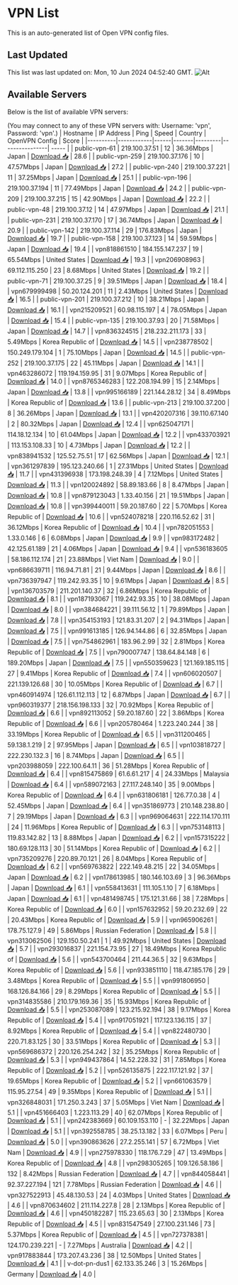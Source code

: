 # VPN List

This is an auto-generated list of Open VPN config files.

## Last Updated

This list was last updated on: Mon, 10 Jun 2024 04:52:40 GMT.
![Alt](https://repobeats.axiom.co/api/embed/186b98318ef1479477931607c1ad7d823f12451f.svg "Repobeats analytics image")

## Available Servers

Below is the list of available VPN servers:

(You may connect to any of these VPN servers with: Username: 'vpn', Password: 'vpn'.)
| Hostname | IP Address | Ping | Speed | Country | OpenVPN Config | Score |
|----------|------------|------|-------|---------|----------------| ----- |
| public-vpn-61 | 219.100.37.51 | 12 | 36.36Mbps | Japan | [Download 📥](./configs/server_0_JP.ovpn) | 28.6 |
| public-vpn-259 | 219.100.37.176 | 10 | 47.57Mbps | Japan | [Download 📥](./configs/server_1_JP.ovpn) | 27.2 |
| public-vpn-240 | 219.100.37.221 | 11 | 37.25Mbps | Japan | [Download 📥](./configs/server_2_JP.ovpn) | 25.1 |
| public-vpn-196 | 219.100.37.194 | 11 | 77.49Mbps | Japan | [Download 📥](./configs/server_3_JP.ovpn) | 24.2 |
| public-vpn-209 | 219.100.37.215 | 15 | 42.90Mbps | Japan | [Download 📥](./configs/server_4_JP.ovpn) | 22.2 |
| public-vpn-48 | 219.100.37.12 | 14 | 47.97Mbps | Japan | [Download 📥](./configs/server_5_JP.ovpn) | 21.1 |
| public-vpn-231 | 219.100.37.170 | 17 | 36.74Mbps | Japan | [Download 📥](./configs/server_6_JP.ovpn) | 20.9 |
| public-vpn-142 | 219.100.37.114 | 29 | 176.83Mbps | Japan | [Download 📥](./configs/server_7_JP.ovpn) | 19.7 |
| public-vpn-158 | 219.100.37.123 | 14 | 59.59Mbps | Japan | [Download 📥](./configs/server_8_JP.ovpn) | 19.4 |
| vpn818861510 | 184.155.147.237 | 19 | 65.54Mbps | United States | [Download 📥](./configs/server_9_US.ovpn) | 19.3 |
| vpn206908963 | 69.112.115.250 | 23 | 8.68Mbps | United States | [Download 📥](./configs/server_10_US.ovpn) | 19.2 |
| public-vpn-71 | 219.100.37.25 | 9 | 39.51Mbps | Japan | [Download 📥](./configs/server_11_JP.ovpn) | 18.4 |
| vpn679999498 | 50.20.124.201 | 11 | 2.43Mbps | United States | [Download 📥](./configs/server_12_US.ovpn) | 16.5 |
| public-vpn-201 | 219.100.37.212 | 10 | 38.21Mbps | Japan | [Download 📥](./configs/server_13_JP.ovpn) | 16.1 |
| vpn215209521 | 60.98.115.197 | 4 | 78.05Mbps | Japan | [Download 📥](./configs/server_14_JP.ovpn) | 15.4 |
| public-vpn-135 | 219.100.37.93 | 20 | 71.58Mbps | Japan | [Download 📥](./configs/server_15_JP.ovpn) | 14.7 |
| vpn836324515 | 218.232.211.173 | 33 | 5.49Mbps | Korea Republic of | [Download 📥](./configs/server_16_KR.ovpn) | 14.5 |
| vpn238778502 | 150.249.179.104 | 1 | 75.10Mbps | Japan | [Download 📥](./configs/server_17_JP.ovpn) | 14.5 |
| public-vpn-252 | 219.100.37.175 | 22 | 45.11Mbps | Japan | [Download 📥](./configs/server_18_JP.ovpn) | 14.1 |
| vpn463286072 | 119.194.159.95 | 31 | 9.07Mbps | Korea Republic of | [Download 📥](./configs/server_19_KR.ovpn) | 14.0 |
| vpn8765346283 | 122.208.194.99 | 15 | 2.14Mbps | Japan | [Download 📥](./configs/server_20_JP.ovpn) | 13.8 |
| vpn995166189 | 221.144.28.12 | 34 | 8.49Mbps | Korea Republic of | [Download 📥](./configs/server_21_KR.ovpn) | 13.6 |
| public-vpn-213 | 219.100.37.200 | 8 | 36.26Mbps | Japan | [Download 📥](./configs/server_22_JP.ovpn) | 13.1 |
| vpn420207316 | 39.110.67.140 | 2 | 80.32Mbps | Japan | [Download 📥](./configs/server_23_JP.ovpn) | 12.4 |
| vpn625047171 | 114.18.12.134 | 10 | 61.04Mbps | Japan | [Download 📥](./configs/server_24_JP.ovpn) | 12.2 |
| vpn433703921 | 113.153.108.33 | 10 | 4.73Mbps | Japan | [Download 📥](./configs/server_25_JP.ovpn) | 12.2 |
| vpn838941532 | 125.52.75.51 | 17 | 62.56Mbps | Japan | [Download 📥](./configs/server_26_JP.ovpn) | 12.1 |
| vpn361297839 | 195.123.240.66 | 1 | 27.31Mbps | United States | [Download 📥](./configs/server_27_US.ovpn) | 11.7 |
| vpn431396938 | 173.198.248.39 | 4 | 7.12Mbps | United States | [Download 📥](./configs/server_28_US.ovpn) | 11.3 |
| vpn120024892 | 58.89.183.66 | 8 | 8.47Mbps | Japan | [Download 📥](./configs/server_29_JP.ovpn) | 10.8 |
| vpn879123043 | 1.33.40.156 | 21 | 19.51Mbps | Japan | [Download 📥](./configs/server_30_JP.ovpn) | 10.8 |
| vpn399440011 | 59.20.187.60 | 22 | 5.70Mbps | Korea Republic of | [Download 📥](./configs/server_31_KR.ovpn) | 10.6 |
| vpn524078218 | 220.116.52.62 | 31 | 36.12Mbps | Korea Republic of | [Download 📥](./configs/server_32_KR.ovpn) | 10.4 |
| vpn782051553 | 1.33.0.146 | 6 | 6.08Mbps | Japan | [Download 📥](./configs/server_33_JP.ovpn) | 9.9 |
| vpn983172482 | 42.125.61.189 | 21 | 4.06Mbps | Japan | [Download 📥](./configs/server_34_JP.ovpn) | 9.4 |
| vpn536183605 | 58.186.112.174 | 21 | 23.88Mbps | Viet Nam | [Download 📥](./configs/server_35_VN.ovpn) | 9.0 |
| vpn686639711 | 116.94.71.81 | 21 | 9.44Mbps | Japan | [Download 📥](./configs/server_36_JP.ovpn) | 8.6 |
| vpn736397947 | 119.242.93.35 | 10 | 9.61Mbps | Japan | [Download 📥](./configs/server_37_JP.ovpn) | 8.5 |
| vpn136703579 | 211.201.140.37 | 32 | 6.86Mbps | Korea Republic of | [Download 📥](./configs/server_38_KR.ovpn) | 8.1 |
| vpn187193067 | 119.242.93.35 | 10 | 38.08Mbps | Japan | [Download 📥](./configs/server_39_JP.ovpn) | 8.0 |
| vpn384684221 | 39.111.56.12 | 1 | 79.89Mbps | Japan | [Download 📥](./configs/server_40_JP.ovpn) | 7.8 |
| vpn354153193 | 121.83.31.207 | 2 | 94.31Mbps | Japan | [Download 📥](./configs/server_41_JP.ovpn) | 7.5 |
| vpn991613185 | 126.94.144.86 | 6 | 32.85Mbps | Japan | [Download 📥](./configs/server_42_JP.ovpn) | 7.5 |
| vpn754862961 | 183.96.2.99 | 32 | 2.81Mbps | Korea Republic of | [Download 📥](./configs/server_43_KR.ovpn) | 7.5 |
| vpn790007747 | 138.64.84.148 | 6 | 189.20Mbps | Japan | [Download 📥](./configs/server_44_JP.ovpn) | 7.5 |
| vpn550359623 | 121.169.185.115 | 27 | 9.41Mbps | Korea Republic of | [Download 📥](./configs/server_45_KR.ovpn) | 7.4 |
| vpn606020507 | 221.139.126.68 | 30 | 10.05Mbps | Korea Republic of | [Download 📥](./configs/server_46_KR.ovpn) | 6.7 |
| vpn460914974 | 126.61.112.113 | 12 | 6.87Mbps | Japan | [Download 📥](./configs/server_47_JP.ovpn) | 6.7 |
| vpn960319377 | 218.156.198.133 | 32 | 70.92Mbps | Korea Republic of | [Download 📥](./configs/server_48_KR.ovpn) | 6.6 |
| vpn892113052 | 59.20.187.60 | 22 | 3.86Mbps | Korea Republic of | [Download 📥](./configs/server_49_KR.ovpn) | 6.6 |
| vpn205780464 | 1.223.240.244 | 38 | 33.19Mbps | Korea Republic of | [Download 📥](./configs/server_50_KR.ovpn) | 6.5 |
| vpn311200465 | 59.138.1.219 | 2 | 97.95Mbps | Japan | [Download 📥](./configs/server_51_JP.ovpn) | 6.5 |
| vpn103818727 | 222.230.132.3 | 16 | 8.74Mbps | Japan | [Download 📥](./configs/server_52_JP.ovpn) | 6.5 |
| vpn203988059 | 222.100.64.11 | 36 | 51.28Mbps | Korea Republic of | [Download 📥](./configs/server_53_KR.ovpn) | 6.4 |
| vpn815475869 | 61.6.61.217 | 4 | 24.33Mbps | Malaysia | [Download 📥](./configs/server_54_MY.ovpn) | 6.4 |
| vpn589072163 | 27.117.248.140 | 35 | 9.00Mbps | Korea Republic of | [Download 📥](./configs/server_55_KR.ovpn) | 6.4 |
| vpn631806181 | 126.77.0.38 | 4 | 52.45Mbps | Japan | [Download 📥](./configs/server_56_JP.ovpn) | 6.4 |
| vpn351869773 | 210.148.238.80 | 7 | 29.19Mbps | Japan | [Download 📥](./configs/server_57_JP.ovpn) | 6.3 |
| vpn969064631 | 222.114.170.111 | 24 | 11.96Mbps | Korea Republic of | [Download 📥](./configs/server_58_KR.ovpn) | 6.3 |
| vpn753148113 | 119.83.142.82 | 13 | 8.88Mbps | Japan | [Download 📥](./configs/server_59_JP.ovpn) | 6.2 |
| vpn157315222 | 180.69.128.113 | 30 | 51.14Mbps | Korea Republic of | [Download 📥](./configs/server_60_KR.ovpn) | 6.2 |
| vpn735209276 | 220.89.70.121 | 26 | 8.04Mbps | Korea Republic of | [Download 📥](./configs/server_61_KR.ovpn) | 6.2 |
| vpn569763822 | 222.149.48.215 | 22 | 34.05Mbps | Japan | [Download 📥](./configs/server_62_JP.ovpn) | 6.2 |
| vpn178613985 | 180.146.103.69 | 3 | 96.36Mbps | Japan | [Download 📥](./configs/server_63_JP.ovpn) | 6.1 |
| vpn558413631 | 111.105.1.10 | 7 | 6.18Mbps | Japan | [Download 📥](./configs/server_64_JP.ovpn) | 6.1 |
| vpn481498745 | 175.121.31.66 | 38 | 7.28Mbps | Korea Republic of | [Download 📥](./configs/server_65_KR.ovpn) | 6.0 |
| vpn157632952 | 59.20.232.69 | 22 | 20.43Mbps | Korea Republic of | [Download 📥](./configs/server_66_KR.ovpn) | 5.9 |
| vpn965906261 | 178.75.127.9 | 49 | 5.86Mbps | Russian Federation | [Download 📥](./configs/server_67_RU.ovpn) | 5.8 |
| vpn313062506 | 129.150.50.241 | 1 | 49.92Mbps | United States | [Download 📥](./configs/server_68_US.ovpn) | 5.7 |
| vpn293016837 | 221.154.73.95 | 27 | 18.49Mbps | Korea Republic of | [Download 📥](./configs/server_69_KR.ovpn) | 5.6 |
| vpn543700464 | 211.44.36.5 | 32 | 9.63Mbps | Korea Republic of | [Download 📥](./configs/server_70_KR.ovpn) | 5.6 |
| vpn933851110 | 118.47.185.176 | 29 | 3.48Mbps | Korea Republic of | [Download 📥](./configs/server_71_KR.ovpn) | 5.5 |
| vpn991806950 | 168.126.84.166 | 29 | 8.29Mbps | Korea Republic of | [Download 📥](./configs/server_72_KR.ovpn) | 5.5 |
| vpn314835586 | 210.179.169.36 | 35 | 15.93Mbps | Korea Republic of | [Download 📥](./configs/server_73_KR.ovpn) | 5.5 |
| vpn253087089 | 123.215.92.194 | 38 | 9.17Mbps | Korea Republic of | [Download 📥](./configs/server_74_KR.ovpn) | 5.4 |
| vpn917051921 | 117.123.136.115 | 37 | 8.92Mbps | Korea Republic of | [Download 📥](./configs/server_75_KR.ovpn) | 5.4 |
| vpn822480730 | 220.71.83.125 | 30 | 33.51Mbps | Korea Republic of | [Download 📥](./configs/server_76_KR.ovpn) | 5.3 |
| vpn569686372 | 220.126.254.242 | 32 | 35.25Mbps | Korea Republic of | [Download 📥](./configs/server_77_KR.ovpn) | 5.3 |
| vpn949437864 | 14.52.228.32 | 31 | 7.85Mbps | Korea Republic of | [Download 📥](./configs/server_78_KR.ovpn) | 5.2 |
| vpn526135875 | 222.117.121.92 | 37 | 19.65Mbps | Korea Republic of | [Download 📥](./configs/server_79_KR.ovpn) | 5.2 |
| vpn661063579 | 115.95.27.54 | 49 | 9.35Mbps | Korea Republic of | [Download 📥](./configs/server_80_KR.ovpn) | 5.1 |
| vpn326848031 | 171.250.3.243 | 37 | 5.05Mbps | Viet Nam | [Download 📥](./configs/server_81_VN.ovpn) | 5.1 |
| vpn451666403 | 1.223.113.29 | 40 | 62.07Mbps | Korea Republic of | [Download 📥](./configs/server_82_KR.ovpn) | 5.1 |
| vpn242383669 | 60.109.153.110 | - | 32.22Mbps | Japan | [Download 📥](./configs/server_83_JP.ovpn) | 5.1 |
| vpn392558785 | 38.25.13.182 | 33 | 6.07Mbps | Peru | [Download 📥](./configs/server_84_PE.ovpn) | 5.0 |
| vpn390863626 | 27.2.255.141 | 57 | 6.72Mbps | Viet Nam | [Download 📥](./configs/server_85_VN.ovpn) | 4.9 |
| vpn275978330 | 118.176.7.29 | 47 | 13.49Mbps | Korea Republic of | [Download 📥](./configs/server_86_KR.ovpn) | 4.8 |
| vpn298305265 | 109.126.58.186 | 132 | 8.42Mbps | Russian Federation | [Download 📥](./configs/server_87_RU.ovpn) | 4.7 |
| vpn844058441 | 92.37.227.194 | 121 | 7.78Mbps | Russian Federation | [Download 📥](./configs/server_88_RU.ovpn) | 4.6 |
| vpn327522913 | 45.48.130.53 | 24 | 4.03Mbps | United States | [Download 📥](./configs/server_89_US.ovpn) | 4.6 |
| vpn870634602 | 211.114.227.8 | 28 | 2.13Mbps | Korea Republic of | [Download 📥](./configs/server_90_KR.ovpn) | 4.6 |
| vpn450182287 | 115.23.65.63 | 30 | 2.13Mbps | Korea Republic of | [Download 📥](./configs/server_91_KR.ovpn) | 4.5 |
| vpn831547549 | 27.100.231.146 | 73 | 5.37Mbps | Korea Republic of | [Download 📥](./configs/server_92_KR.ovpn) | 4.5 |
| vpn727378381 | 124.170.239.221 | - | 7.27Mbps | Australia | [Download 📥](./configs/server_93_AU.ovpn) | 4.2 |
| vpn917883844 | 173.207.43.236 | 38 | 12.50Mbps | United States | [Download 📥](./configs/server_94_US.ovpn) | 4.1 |
| v-dot-pn-dus1 | 62.133.35.246 | 3 | 15.26Mbps | Germany | [Download 📥](./configs/server_95_DE.ovpn) | 4.0 |
